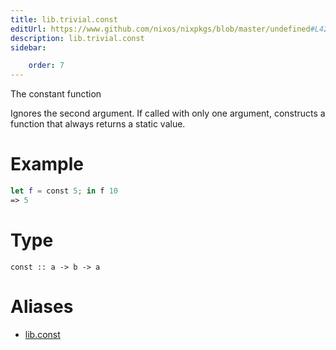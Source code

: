 ```yaml
---
title: lib.trivial.const
editUrl: https://www.github.com/nixos/nixpkgs/blob/master/undefined#L42C5
description: lib.trivial.const
sidebar:

    order: 7
---
```


The constant function

Ignores the second argument. If called with only one argument,
constructs a function that always returns a static value.

# Example

```nix
let f = const 5; in f 10
=> 5
```

# Type

```
const :: a -> b -> a
```


# Aliases

- [lib.const](/nix-doc-comments/reference/lib/lib-const)


